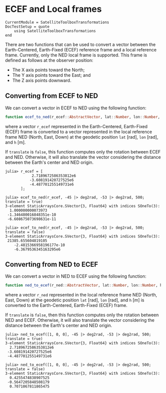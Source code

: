 # ECEF and Local frames

```@meta
CurrentModule = SatelliteToolboxTransformations
DocTestSetup = quote
    using SatelliteToolboxTransformations
end
```

There are two functions that can be used to convert a vector between the Earth-Centered,
Earth-Fixed (ECEF) reference frame and a local reference frame.  Currently, only the NED
local frame is supported. This frame is defined as follows at the observer position:

- The X axis points toward the North;
- The Y axis points toward the East; and
- The Z axis points downward.

## Converting from ECEF to NED

We can convert a vector in ECEF to NED using the following function:

```julia
function ecef_to_ned(r_ecef::AbstractVector, lat::Number, lon::Number, h::Number; translate::Bool = false)
```

where a vector `r_ecef` represented in the Earth-Centered, Earth-Fixed (ECEF) frame is
converted to a vector represented in the local reference frame NED (North, East, Down) at
the geodetic position `lat` [rad], `lon` [rad], and `h` [m].

If `translate` is `false`, this function computes only the rotation between ECEF and NED.
Otherwise, it will also translate the vector considering the distance between the Earth's
center and NED origin.

```jldoctest
julia> r_ecef = [
            2.7189672586353812e6
           -3.608191420727525e6
           -4.487701255149731e6
       ];

julia> ecef_to_ned(r_ecef, -45 |> deg2rad, -53 |> deg2rad, 500; translate = true)
3-element StaticArraysCore.SVector{3, Float64} with indices SOneTo(3):
  1.000000000073973
 -1.346480016848351e-10
 -6.608675073698631e-11
 
julia> ecef_to_ned(r_ecef, -45 |> deg2rad, -53 |> deg2rad, 500; translate = false)
3-element StaticArraysCore.SVector{3, Float64} with indices SOneTo(3):
 21385.655604819105
    -2.4815366958196177e-10
    -6.3679536345163295e6
```

## Converting from NED to ECEF

We can convert a vector in NED to ECEF using the following function:

```julia
function ned_to_ecef(r_ned::AbstractVector, lat::Number, lon::Number, h::Number; translate::Bool = false)
```

where a vector `r_ned` represented in the local reference frame NED (North, East, Down) at
the geodetic position `lat` [rad], `lon` [rad], and `h` [m] is converted to the
Earth-Centered, Earth-Fixed (ECEF) frame.

If `translate` is `false`, then this function computes only the rotation between NED and
ECEF. Otherwise, it will also translate the vector considering the distance between the
Earth's center and NED origin.

```jldoctest
julia> ned_to_ecef([1, 0, 0], -45 |> deg2rad, -53 |> deg2rad, 500; translate = true)
3-element StaticArraysCore.SVector{3, Float64} with indices SOneTo(3):
  2.7189672586353812e6
 -3.608191420727525e6
 -4.487701255149731e6

julia> ned_to_ecef([1, 0, 0], -45 |> deg2rad, -53 |> deg2rad, 500; translate = false)
3-element StaticArraysCore.SVector{3, Float64} with indices SOneTo(3):
  0.4255474838907525
 -0.5647205848508179
  0.7071067811865475
```
